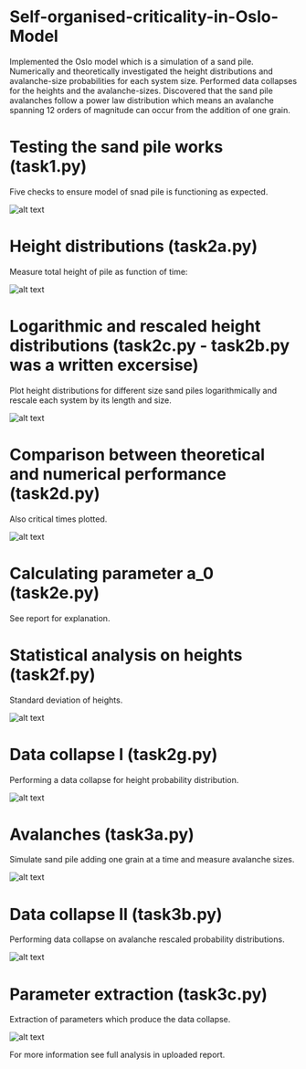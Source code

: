 # Self-organised-criticality-in-Oslo-Model

Implemented the Oslo model which is a simulation of a sand pile. Numerically and theoretically investigated the height distributions and avalanche-size probabilities for each system size. Performed data collapses for the heights and the avalanche-sizes. Discovered that the sand pile avalanches follow a power law distribution which means an avalanche spanning 12 orders of magnitude can occur from the addition of one grain.

# Testing the sand pile works (task1.py)

Five checks to ensure model of snad pile is functioning as expected.

![alt text]()

# Height distributions (task2a.py)

Measure total height of pile as function of time:

![alt text]()

# Logarithmic and rescaled height distributions (task2c.py - task2b.py was a written excersise)

Plot height distributions for different size sand piles logarithmically and rescale each system by its length and size.

![alt text]()

# Comparison between theoretical and numerical performance (task2d.py)

Also critical times plotted.

![alt text]()

# Calculating parameter a_0 (task2e.py)

See report for explanation.

# Statistical analysis on heights (task2f.py)

Standard deviation of heights.

![alt text]()

# Data collapse I (task2g.py)

Performing a data collapse for height probability distribution.

![alt text]()

# Avalanches (task3a.py)

Simulate sand pile adding one grain at a time and measure avalanche sizes.

![alt text]()

# Data collapse II (task3b.py)

Performing data collapse on avalanche rescaled probability distributions.

![alt text]()

# Parameter extraction (task3c.py)

Extraction of parameters which produce the data collapse.

![alt text]()

For more information see full analysis in uploaded report.















